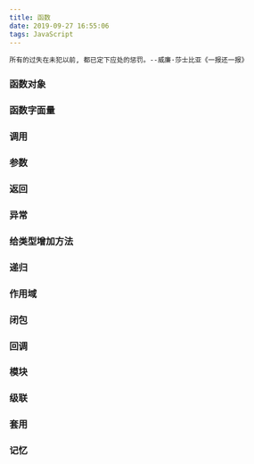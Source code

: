 ```yaml
---
title: 函数
date: 2019-09-27 16:55:06
tags: JavaScript
---
```


`
所有的过失在未犯以前, 都已定下应处的惩罚。--威廉·莎士比亚《一报还一报》
`

###	函数对象

### 函数字面量

### 调用

### 参数

### 返回

### 异常

### 给类型增加方法

### 递归

### 作用域

### 闭包

### 回调

### 模块

### 级联

### 套用

### 记忆
